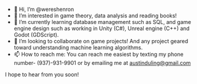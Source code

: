 - 👋 Hi, I’m @wereshenron
- 👀 I’m interested in game theory, data analysis and reading books!
- 🌱 I’m currently learning database management such as SQL, and game engine design such as working in Unity (C#), Unreal engine (C++) and Godot (GDScript). 
- 💞️ I’m looking to collaborate on game projects! And any project geared toward understanding machine learning algorithms. 
- 📫 How to reach me: You can reach me easiest by texting my phone number- (937)-931-9901 or by emailing me at austinduling@gmail.com

I hope to hear from you soon!
